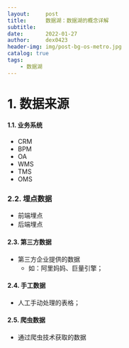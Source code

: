 ```yaml
---
layout:     post
title:      数据湖：数据湖的概念详解
subtitle:   
date:       2022-01-27
author:     dex0423
header-img: img/post-bg-os-metro.jpg
catalog: true
tags:
    - 数据湖
---
```



# 1. 数据来源

#### 1.1. 业务系统

- CRM
- BPM
- OA
- WMS
- TMS
- OMS

### 2.2. 埋点数据

- 前端埋点
- 后端埋点

#### 2.3. 第三方数据

- 第三方企业提供的数据
  - 如：阿里妈妈、巨量引擎；

#### 2.4. 手工数据

- 人工手动处理的表格；

#### 2.5. 爬虫数据

- 通过爬虫技术获取的数据